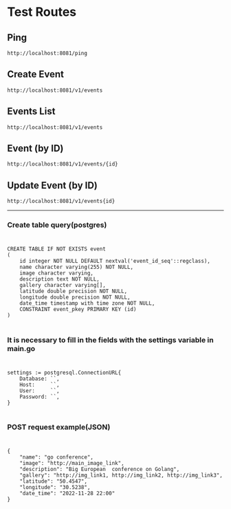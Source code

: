 # Test Routes

## Ping

`http://localhost:8081/ping`

## Create Event

`http://localhost:8081/v1/events`

## Events List

`http://localhost:8081/v1/events`

## Event (by ID)

`http://localhost:8081/v1/events/{id}`

## Update Event (by ID)

`http://localhost:8081/v1/events{id}`

---
### Create table query(postgres)
#
	CREATE TABLE IF NOT EXISTS event
	(
		id integer NOT NULL DEFAULT nextval('event_id_seq'::regclass),
		name character varying(255) NOT NULL,
		image character varying,
		description text NOT NULL,
		gallery character varying[],
		latitude double precision NOT NULL,
		longitude double precision NOT NULL,
		date_time timestamp with time zone NOT NULL,
		CONSTRAINT event_pkey PRIMARY KEY (id)
	)
#

### It is necessary to fill in the fields with the settings variable in main.go
#
    settings := postgresql.ConnectionURL{
		Database: ``,
		Host:     ``,
		User:     ``,
		Password: ``,
	}
#

### POST request example(JSON)
#
    {
        "name": "go conference",
        "image": "http://main_image_link",
        "description": "Big European  conference on Golang",
        "gallery": "http://img_link1, http://img_link2, http://img_link3",
        "latitude": "50.4547",
        "longitude": "30.5238",
        "date_time": "2022-11-28 22:00"
    }
#